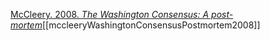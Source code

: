 [McCleery. 2008. *The Washington Consensus: A post-mortem*](zotero://select/items/1_YEUHNNWA)[[mccleeryWashingtonConsensusPostmortem2008]]